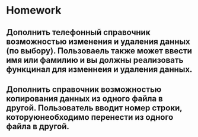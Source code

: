 # Homework
## Дополнить телефонный справочник возможностью изменения и удаления данных (по выбору). Пользоваель также может ввести имя или фамилию и вы должны реализовать функцинал для изменнеия и удаления данных.
## Дополнить справочник возможностью копирования данных из одного файла в другой. Пользователь вводит номер строки, которуюнеобходимо перенести из одного файла в другой.